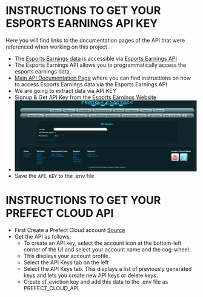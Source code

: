 # INSTRUCTIONS TO GET YOUR ESPORTS EARNINGS API KEY

Here you will find links to the documentation pages of the API that were referenced when working on this project

* The [Esports Earnings data](https://www.esportsearnings.com/) is accessible via [Esports Earnings API](https://www.esportsearnings.com/dev/api)
* The Esports Earnings API allows you to programmatically access the esports earnings data.
* [Main API Documentation Page](https://www.esportsearnings.com/apidocs) where you can find instructions on how to access Esports Earnings data via the Esports Earnings API
* We are going to extract data via API KEY
* Signup & Get API Key from the [Esports Earnings Website](https://www.esportsearnings.com/dev)
* ![API_KEY Button](images/esports_earnings_api_key.png)
* Save the `API_KEY` to the .env file

# INSTRUCTIONS TO GET YOUR PREFECT CLOUD API
* First Create a Prefect Cloud account [Source](https://docs.prefect.io/latest/ui/cloud-api-keys/)
* Get the API as follows:   
    - To create an API key, select the account icon at the bottom-left corner of the UI and select your account name and the cog-wheel. 
    - This displays your account profile.
    - Select the API Keys tab on the left
    - Select the API Keys tab. This displays a list of previously generated keys and lets you create new API keys or delete keys.
    - Create sf_eviction key and add this data to the .env file as PREFECT_CLOUD_API